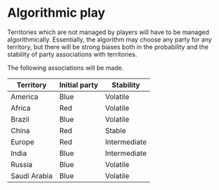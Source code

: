 # Algorithmic play

Territories which are not managed by players will have to be managed algorithmically. Essentially, the algorithm may choose any party for any territory, but there will be strong biases both in the probability and the stability of party associations with territories. 

The following associations will be made.

| Territory    | Initial party | Stability    |
| ------------ | ------------- | ------------ |
| America      | Blue          | Volatile     |
| Africa       | Red           | Volatile     |
| Brazil       | Blue          | Volatile     |
| China        | Red           | Stable       |
| Europe       | Red           | Intermediate |
| India        | Blue          | Intermediate |
| Russia       | Blue          | Volatile     |
| Saudi Arabia | Blue          | Volatile     |

##### 
